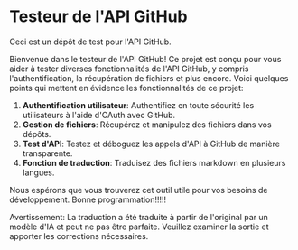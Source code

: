 # Testeur de l'API GitHub

Ceci est un dépôt de test pour l'API GitHub.

Bienvenue dans le testeur de l'API GitHub! Ce projet est conçu pour vous aider à tester diverses fonctionnalités de l'API GitHub, y compris l'authentification, la récupération de fichiers et plus encore. Voici quelques points qui mettent en évidence les fonctionnalités de ce projet:

1. **Authentification utilisateur**: Authentifiez en toute sécurité les utilisateurs à l'aide d'OAuth avec GitHub.
2. **Gestion de fichiers**: Récupérez et manipulez des fichiers dans vos dépôts.
3. **Test d'API**: Testez et déboguez les appels d'API à GitHub de manière transparente.
4. **Fonction de traduction**: Traduisez des fichiers markdown en plusieurs langues.

Nous espérons que vous trouverez cet outil utile pour vos besoins de développement. Bonne programmation!!!!!


Avertissement: La traduction a été traduite à partir de l'original par un modèle d'IA et peut ne pas être parfaite. Veuillez examiner la sortie et apporter les corrections nécessaires.